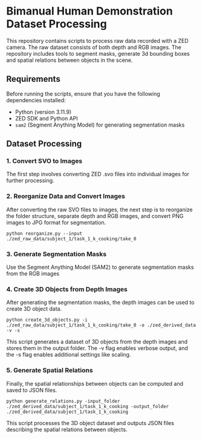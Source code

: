 # Bimanual Human Demonstration Dataset Processing

This repository contains scripts to process raw data recorded with a ZED camera. The raw dataset consists of both depth and RGB images. The repository includes tools to segment masks, generate 3d bounding boxes and spatial relations between objects in the scene.

## Requirements

Before running the scripts, ensure that you have the following dependencies installed:

- Python (version 3.11.9)
- ZED SDK and Python API
- `sam2` (Segment Anything Model) for generating segmentation masks

## Dataset Processing
### 1. Convert SVO to Images
The first step involves converting ZED .svo files into individual images for further processing.

### 2. Reorganize Data and Convert Images
After converting the raw SVO files to images, the next step is to reorganize the folder structure, separate depth and RGB images, and convert PNG images to JPG format for segmentation.

`python reorganize.py --input ./zed_raw_data/subject_1/task_1_k_cooking/take_0`

### 3. Generate Segmentation Masks
Use the Segment Anything Model (SAM2) to generate segmentation masks from the RGB images

### 4. Create 3D Objects from Depth Images
After generating the segmentation masks, the depth images can be used to create 3D object data.

`python create_3d_objects.py -i ./zed_raw_data/subject_1/task_1_k_cooking/take_0 -o ./zed_derived_data -v -s`

This script generates a dataset of 3D objects from the depth images and stores them in the output folder. The -v flag enables verbose output, and the -s flag enables additional settings like scaling.

### 5. Generate Spatial Relations
Finally, the spatial relationships between objects can be computed and saved to JSON files.

`python generate_relations.py -input_folder ./zed_derived_data/subject_1/task_1_k_cooking -output_folder ./zed_derived_data/subject_1/task_1_k_cooking`

This script processes the 3D object dataset and outputs JSON files describing the spatial relations between objects.
